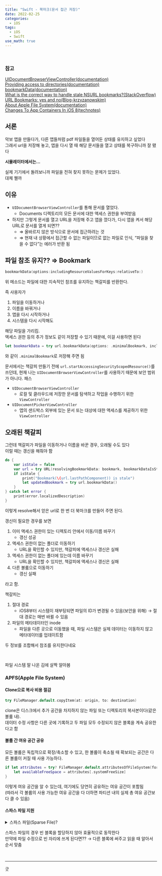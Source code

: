 ```yaml
---
title: "Swift - 북마크(문서 접근 저장)"
date: 2022-02-25
categories:
  - iOS
tags:
  - iOS
  - Swift
use_math: true
---
```

<br>

### 참고

[UIDocumentBrowserViewController(documentation)](https://developer.apple.com/documentation/uikit/uidocumentbrowserviewcontroller)  
[Providing access to directories(documentation)](https://developer.apple.com/documentation/uikit/view_controllers/providing_access_to_directories)  
[bookmarkData(documentation)](https://developer.apple.com/documentation/foundation/nsurl/1417795-bookmarkdata)  
[What is the correct way to handle stale NSURL bookmarks?(StackOverflow)](https://stackoverflow.com/questions/23954662/what-is-the-correct-way-to-handle-stale-nsurl-bookmarks)  
[URL Bookmarks: yes and no(Blog-krzyzanowskim)](https://blog.krzyzanowskim.com/2019/12/05/url-bookmark-yes-and-no/)  
[About Apple File System(documentation)](https://developer.apple.com/documentation/foundation/file_system/about_apple_file_system)  
[Changes To App Containers In iOS 8(technotes)](https://developer.apple.com/library/archive/technotes/tn2406/_index.html)  

## 서론

악보 앱을 만들다가, 다른 앱들처럼 pdf 파일들을 열어둔 상태를 유지하고 싶었다  
그래서 url을 저장해 놓고, 앱을 다시 열 때 해당 문서들을 열고 상태를 복구하니까 잘 됐다  

**시뮬레이터에서는…**

실제 기기에서 돌려보니까 파일을 전혀 찾지 못하는 문제가 있었다.  
대체 왤까

## 이유
- `UIDocumentBrowserViewController`를 통해 문서를 열었다.
    - Documents 디렉토리의 모든 문서에 대한 액세스 권한을 부여받음
- 하지만 그렇게 문서를 열고 URL을 저장해 주고 앱을 껐다가, 다시 앱을 켜서 해당 URL로 문서를 열게 되면??
    - ⇒ 올바르지 않은 방식으로 문서에 접근하려는 것
    - ⇒ 현재 내 상황에서 접근할 수 없는 파일이므로 없는 파일로 인식, “파일을 찾을 수 없다”는 에러가 반환 됨

## 파일 참조 유지?? ⇒ Bookmark
```swift
bookmarkData(options:includingResourceValuesForKeys:relativeTo:)
```
위 메소드는 파일에 대한 지속적인 참조를 유지하는 책갈피를 반환한다.

즉 사용자가

1. 파일을 이동하거나
2. 이름을 바꿔거나
3. 앱을 다시 시작하거나
4. 시스템을 다시 시작해도

해당 파일을 가리킴.  
액세스 권한 등의 추가 정보도 같이 저장할 수 있기 때문에, 이걸 사용하면 된다

```swift
let bookmarkData = try url.bookmarkData(options: .minimalBookmark, includingResourceValuesForKeys: nil, relativeTo: nil)
```
와 같이 `.minimalBookmark`로 저장해 주면 됨

문서에서는 책갈피 만들기 전에 `url.startAccessingSecurityScopedResource()`를 쓰던데, 현재 나는 `UIDocumentBrowserViewController`를 사용하기 때문에 보안 범위가 아니다. 패스

- `UIDocumentBrowserViewController`
    - 로컬 및 클라우드에 저장한 문서를 탐색하고 작업을 수행하기 위한 `ViewController`
- `UIDocumentPickerViewController`
    - 앱의 샌드박스 외부에 있는 문서 또는 대상에 대한 액세스를 제공하기 위한 `ViewController`

## 오래된 책갈피
그런데 책갈피가 파일을 이동하거나 이름을 바꾼 경우, 오래될 수도 있다  
이럴 때는 갱신을 해줘야 함
```swift
do {
    var isStale = false
    var url = try URL(resolvingBookmarkData: bookmark, bookmarkDataIsStale: &isStale)
    if isStale {
        print("Bookmark(\(url.lastPathComponent)) is stale")
        let updatedBookmark = try url.bookmarkData()
    }
} catch let error {
    print(error.localizedDescription)
}
```
이렇게 resolve해서 얻은 url로 한 번 더 북마크를 만들어 주면 된다.

갱신이 필요한 경우를 보면

1. 이미 액세스 권한이 있는 디렉토리 안에서 이동/이름 바꾸기
    - 갱신 성공
2. 액세스 권한이 없는 폴더로 이동하기
    - URL을 확인할 수 있지만, 책갈피에 액세스나 갱신은 실패
3. 액세스 권한이 없는 폴더에 있는데 이름 바꾸기
    - URL을 확인할 수 있지만, 책갈피에 액세스나 갱신은 실패
4. 다른 볼륨으로 이동하기
    - 갱신 실패

라고 함.

책갈피는

1. 절대 경로
    - iOS8부터 시스템이 재부팅되면 파일의 ID가 변경될 수 있음(보안을 위해) → 절대 경로는 매번 바뀔 수 있음
2. 파일의 메타데이터인 inode
    - 파일을 다른 곳으로 이동했을 때, 파일 시스템은 실제 데이터는 이동하지 않고 메타데이터를 업데이트함

두 정보를 조합해서 참조를 유지한다네요

<br>

파일 시스템 말 나온 김에 살짝 알아봄

### APFS(Apple File System)

#### Clone으로 복사 비용 절감

```swift
try FileManager.default.copyItem(at: origin, to: destination)
```
clone은 디스크에서 추가 공간을 차지하지 않는 파일 또는 디렉토리의 복사본이다(같은 볼륨 내).  
데이터 수정 사항은 다른 곳에 기록하고 두 파일 모두 수정되지 않은 블록을 계속 공유한다고 함

#### 볼륨 간 여유 공간 공유

모든 볼륨은 독립적으로 확장/축소할 수 있고, 한 볼륨이 축소될 때 확보되는 공간은 다른 볼륨이 커질 때 사용 가능하다.

```swift
if let attributes = try? FileManager.default.attributesOfFileSystem(forPath: "/") {
    let availableFreeSpace = attributes[.systemFreeSize] 
}
```
이렇게 여유 공간을 알 수 있는데, 여기에도 당연히 공유하는 여유 공간이 포함됨  
(따라서 각 볼륨의 사용 가능한 여유 공간을 다 더하면 파티션 내의 실제 총 여유 공간보다 클 수 있음)

#### 스파스 파일 지원

<details>
<summary>스파스 파일(Sparse File)?</summary>
<div markdown="1">

큰 파일이 있는데, 빈 바이트가 많은 경우 이걸 전부 저장하는 건 비효율적  
→ 빈 부분을 설명하는 메타 데이터를 대신 저장하자  
즉 파일 전체의 크기를 할당할 필요 없이, 실제 데이터가 존재하는 영역만 생성한다.

</div>
</details>

스파스 파일의 경우 빈 블록을 할당하지 않아 효율적으로 동작한다  
만약에 파일 수정으로 빈 자리에 쓰게 된다면?? → 다른 블록에 써주고 읽을 때 알아서 순서 맞춤


<br>

---

굿


<br>
